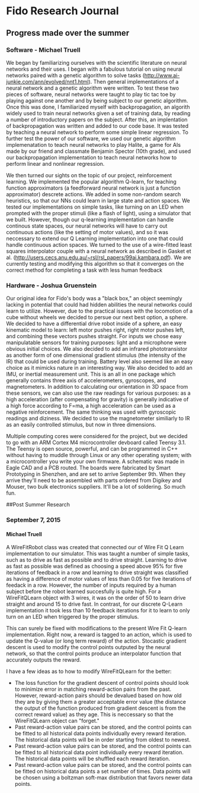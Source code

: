 # Fido Research Journal

## Progress made over the summer
### Software - Michael Truell
We began by familiarizing ourselves with the scientific literature on neural networks and their uses. I began with a fabulous tutorial on using neural networks paired with a genetic algorithm to solve tasks (http://www.ai-junkie.com/ann/evolved/nnt1.html). Then general implementations of a neural network and a genetic algorithm were written. To test these two pieces of software, neural networks were taught to play tic tac toe by playing against one another and by being subject to our genetic algorithm. Once this was done, I familiarized myself with backpropagation, an algorith widely used to train neural networks given a set of training data, by reading a number of introductory papers on the subject. After this, an implentation of backpropagation was written and added to our code base. It was tested by teaching a neural network to perform some simple linear regression. To further test the power of our software, we used our genetic algorithm implemenatation to teach neural networks to play Halite, a game for AIs made by our friend and classmate Benjamin Spector (10th grade), and used our backpropagation implementation to teach neural networks how to perform linear and nonlinear regression.

We then turned our sights on the topic of our project, reinforcement learning. We implemented the popular algorithm Q-learn, for teaching function approximators (a feedforward neural network is just a function approximator) descrete actions. We added in some non-random search heuristics, so that our NNs could learn in large state and action spaces. We tested our implementations on simple tasks, like turning on an LED when prompted with the proper stimuli (like a flash of light), using a simulator that we built. However, though our q-learning implementation can handle continous state spaces, our neural networks will have to carry out continuous actions (like the setting of motor values), and so it was neccessary to extend our Q Learning implementation into one that could handle continuous action spaces. We turned to the use of a wire-fitted least squares interpolator couple with a neural network as described in Gasket et al. (http://users.cecs.anu.edu.au/~rsl/rsl_papers/99ai.kambara.pdf). We are currently testing and modifying this algorithm so that it converges on the correct method for completing a task with less human feedback

### Hardware - Joshua Gruenstein

Our original idea for Fido's body was a "black box," an object seemingly lacking in potential that could had hidden abilities the neural networks could learn to utilize.  However, due to the practical issues with the locomotion of a cube without wheels we decided to persue our next best option, a sphere.  We decided to have a differential drive robot inside of a sphere, an easy kinematic model to learn: left motor pushes right, right motor pushes left, and combining these vectors pushes straight.  For inputs we chose easy manipulatable sensors for training purposes: light and a microphone were obvious initial choices.  We also decided to add an infrared phototransistor as another form of one dimensional gradient stimulus (the intensity of the IR) that could be used during training.  Battery level also seemed like an easy choice as it mimicks nature in an interesting way.  We also decided to add an IMU, or inertial measurement unit.  This is an all in one package which generally contains three axis of accelerometers, gyroscopes, and magnetometers.  In addition to calculating our orientation in 3D space from these sensors, we can also use the raw readings for various purposes: as a high acceleration (after compensating for gravity) is generally indicative of a high force according to F=ma, a high acceleration can be used as a negative reinforcement.  The same thinking was used with gyroscopic readings and diziness.  We decided to use the magnetometer similiarly to IR as an easily controlled stimulus, but now in three dimensions.

Multiple computing cores were considered for the project, but we decided to go with an ARM Cortex M4 microcontroller devboard called Teensy 3.1.  The Teensy is open source, powerful, and can be programmed in C++ without having to muddle through Linux or any other operating system; with a microcontroller you write your own firmware.  A schematic was made in Eagle CAD and a PCB routed.  The boards were fabricated by Smart Prototyping in Shenzhen, and are set to arrive September 9th.  When they arrive they'll need to be assembled with parts ordered from Digikey and Mouser, two bulk electronics suppliers.  It'll be a lot of soldering.  So much fun.

##Post Summer Research

### September 7, 2015
#### Michael Truell
A WireFitRobot class was created that connected our of Wire Fit Q Learn implementation to our simulator. This was taught a number of simple tasks, such as to drive as fast as possible and to drive straight. Learning to drive as fast as possible was defined as choosing a speed above 95% for five iterations of feedback in a row and learning to drive straight was classified as having a difference of motor values of less than 0.05 for five iterations of feedack in a row. However, the number of inputs required by a human subject before the robot learned succesfully is quite high. For a WireFitQLearn object with 3 wires, it was on the order of 50 to learn drive straight and around 15 to drive fast. In contrast, for our discrete Q-Learn implementation it took less than 10 feedback iterations for it to learn to only turn on an LED when triggered by the proper stimulus.

This can surely be fixed with modifications to the present Wire Fit Q-learn implementation. Right now, a reward is tagged to an action, which is used to update the Q-value (or long term reward) of the action. Stocastic gradient descent is used to modify the control points outputed by the neural network, so that the control points produce an interpolator function that accurately outputs the reward.

I have a few ideas as to how to modify WireFitQLearn for the better:
 * The loss function for the gradient descent of control points should look to minimize error in matching reward-action pairs from the past. However, reward-action pairs should be devalued based on how old they are by giving them a greater acceptable error value (the distance the output of the function produced from gradient descent is from the correct reward value) as they age. This is neccessary so that the WireFitQLearn object can "forget."
 * Past reward-action value pairs can be stored, and the control points can be fitted to all historical data points individually every reward iteration. The historical data points will be in order starting from oldest to newest.
 * Past reward-action value pairs can be stored, and the control points can be fitted to all historical data point individually every reward iteration. The historical data points will be shuffled each reward iteration.
 * Past reward-action value pairs can be stored, and the control points can be fitted on historical data points a set number of times. Data points will be chosen using a boltzman soft-max distribution that favors newer data points.
